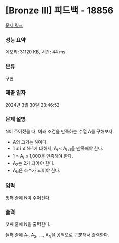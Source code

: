 # [Bronze III] 피드백 - 18856 

[문제 링크](https://www.acmicpc.net/problem/18856) 

### 성능 요약

메모리: 31120 KB, 시간: 44 ms

### 분류

구현

### 제출 일자

2024년 3월 30일 23:46:52

### 문제 설명

<p>N이 주어졌을 때, 아래 조건을 만족하는 수열 A를 구해보자.</p>

<ul>
	<li>A의 크기는 N이다.</li>
	<li>1 ≤ i ≤ N-1에 대해서, A<sub>i</sub> < A<sub>i+1</sub>을 만족해야 한다.</li>
	<li>1 ≤ A<sub>i</sub> ≤ 1,000을 만족해야 한다.</li>
	<li>A<sub>2</sub>는 2가 되어야 한다.</li>
	<li>A<sub>N</sub>은 소수가 되어야 한다.</li>
</ul>

### 입력 

 <p>첫째 줄에 N이 주어진다.</p>

### 출력 

 <p>첫째 줄에 N을 출력한다.</p>

<p>둘째 줄에 A<sub>1</sub>, A<sub>2</sub>, ..., A<sub>N</sub>을 공백으로 구분해서 출력한다.</p>

